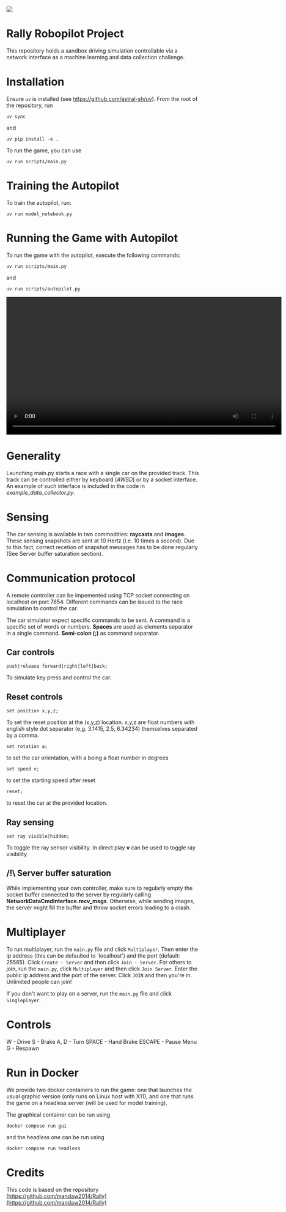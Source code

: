 ![](https://gitlab.hevs.ch/uploads/-/system/project/avatar/1282/rallyrobopilot.jpg)

# Rally Robopilot Project

This repository holds a sandbox driving simulation controllable via a network interface as a machine learning and data collection challenge.  

# Installation

Ensure `uv` is installed (see <https://github.com/astral-sh/uv>). From the root of the repository, run

```
uv sync
```

and

```
uv pip install -e .
```

To run the game, you can use

```
uv run scripts/main.py
```

# Training the Autopilot

To train the autopilot, run:

```
uv run model_notebook.py
```

# Running the Game with Autopilot

To run the game with the autopilot, execute the following commands:

```
uv run scripts/main.py
```

and

```
uv run scripts/autopilot.py
```

<video id="myVideo" controls src="assets/video.mp4" width="720"></video>
<script>
  const v = document.getElementById('myVideo');
  v.playbackRate = 5.;
</script>




# Generality

Launching main.py starts a race with a single car on the provided track.
This track can be controlled either by keyboard (*AWSD*) or by a socket interface.
An example of such interface is included in the code in *example_data_collector.py*.

# Sensing

The car sensing is available in two commodities: **raycasts** and **images**. These sensing snapshots are sent at 10 Hertz (i.e. 10 times a second). Due to this fact, correct recetion of snapshot messages has to be done regularly (See Server buffer saturation section).

# Communication protocol

A remote controller can be impemented using TCP socket connecting on localhost on port 7654.
Different commands can be issued to the race simulation to control the car.

The car simulator expect specific commands to be sent. A command is a specific set of words or numbers.
**Spaces** are used as elements separator in a single command. **Semi-colon (;)** as command separator.

## Car controls

```
push|release forward|right|left|back;
```

To simulate key press and control the car.

## Reset controls

```
set position x,y,z;
```

To set the reset position at the (x,y,z) location. x,y,z are float numbers with english style dot separator (e,g. 3.1415, 2.5, 6.34234) themselves separated by a comma.

```
set rotation a;
```

to set the car orientation, with a being a float number in degrees

```
set speed v;
```

to set the starting speed after reset

```
reset;
```

to reset the car at the provided location.

## Ray sensing

```
set ray visible|hidden;
```

To toggle the ray sensor visibility. In direct play **v** can be used to toggle ray visibility

## /!\ Server buffer saturation

While implementing your own controller, make sure to regularly empty the socket buffer connected to the server by regularly calling **NetworkDataCmdInterface.recv_msgs**.
Otherwise, while sending images, the server might fill the buffer and throw socket errors leading to a crash.

# Multiplayer

To run multiplayer, run the `main.py` file and click `Multiplayer`. Then enter the ip address (this can be defaulted to 'localhost') and the port (default: 25565). Click `Create - Server` and then click `Join - Server`.
For others to join, run the `main.py`, click `Multiplayer` and then click `Join Server`. Enter the public ip address and the port of the server. Click `JOIN` and then you're in. Unlimited people can join!

If you don't want to play on a server, run the `main.py` file and click `Singleplayer`.

# Controls

W - Drive
S - Brake
A, D - Turn
SPACE - Hand Brake
ESCAPE - Pause Menu
G - Respawn

# Run in Docker

We provide two docker containers to run the game: one that launches the usual graphic version (only runs on Linux host with X11),
and one that runs the game on a headless server (will be used for model training).

The graphical container can be run using

`docker compose run gui`

and the headless one can be run using

`docker compose run headless`

# Credits

This code is based on the repository [https://github.com/mandaw2014/Rally](https://github.com/mandaw2014/Rally)
